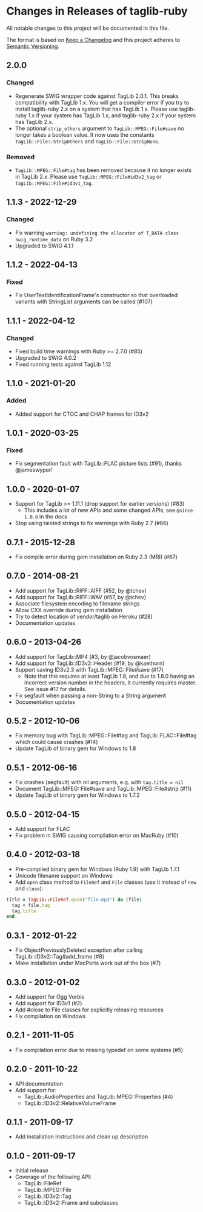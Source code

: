 Changes in Releases of taglib-ruby
==================================

All notable changes to this project will be documented in this file.

The format is based on [Keep a Changelog](http://keepachangelog.com/en/1.0.0/)
and this project adheres to [Semantic Versioning](http://semver.org/spec/v2.0.0.html).

## 2.0.0
### Changed
- Regenerate SWIG wrapper code against TagLib 2.0.1. This breaks
  compatibility with TagLib 1.x. You will get a compiler error if you
  try to install taglib-ruby 2.x on a system that has TagLib 1.x.
  Please use taglib-ruby 1.x if your system has TagLib 1.x, and
  taglib-ruby 2.x if your system has TagLib 2.x.
- The optional `strip_others` argument to `TagLib::MPEG::File#save` no
  longer takes a boolean value. It now uses the constants
  `TagLib::File::StripOthers` and `TagLib::File::StripNone`.

### Removed
- `TagLib::MPEG::File#tag` has been removed because it no longer
  exists in TagLib 2.x. Please use `TagLib::MPEG::File#id3v2_tag` or
  `TagLib::MPEG::File#id3v1_tag`.

## 1.1.3 - 2022-12-29
### Changed
- Fix warning `warning: undefining the allocator of T_DATA class
  swig_runtime_data` on Ruby 3.2
- Upgraded to SWIG 4.1.1

## 1.1.2 - 2022-04-13
### Fixed
- Fix UserTextIdentificationFrame's constructor so that overloaded
  variants with StringList arguments can be called (#107)

## 1.1.1 - 2022-04-12
### Changed
- Fixed build time warnings with Ruby >= 2.7.0 (#85)
- Upgraded to SWIG 4.0.2
- Fixed running tests against TagLib 1.12

## 1.1.0 - 2021-01-20
### Added
- Added support for CTOC and CHAP frames for ID3v2

## 1.0.1 - 2020-03-25

### Fixed
- Fix segmentation fault with TagLib::FLAC picture lists (#91), thanks
  @jameswyper!

## 1.0.0 - 2020-01-07

* Support for TagLib >= 1.11.1 (drop support for earlier versions) (#83)
  * This includes a lot of new APIs and some changed APIs, see
    `@since 1.0.0` in the docs
* Stop using tainted strings to fix warnings with Ruby 2.7 (#86)

## 0.7.1 - 2015-12-28

* Fix compile error during gem installation on Ruby 2.3 (MRI) (#67)

## 0.7.0 - 2014-08-21

* Add support for TagLib::RIFF::AIFF (#52, by @tchev)
* Add support for TagLib::RIFF::WAV (#57, by @tchev)
* Associate filesystem encoding to filename strings
* Allow CXX override during gem installation
* Try to detect location of vendor/taglib on Heroku (#28)
* Documentation updates

## 0.6.0 - 2013-04-26

* Add support for TagLib::MP4 (#3, by @jacobvosmaer)
* Add support for TagLib::ID3v2::Header (#19, by @kaethorn)
* Support saving ID3v2.3 with TagLib::MPEG::File#save (#17)
  *  Note that this requires at least TagLib 1.8, and due to 1.8.0
     having an incorrect version number in the headers, it currently
     requires master. See issue #17 for details.
* Fix segfault when passing a non-String to a String argument
* Documentation updates

## 0.5.2 - 2012-10-06

* Fix memory bug with TagLib::MPEG::File#tag and TagLib::FLAC::File#tag
  which could cause crashes (#14)
* Update TagLib of binary gem for Windows to 1.8

## 0.5.1 - 2012-06-16

* Fix crashes (segfault) with nil arguments, e.g. with `tag.title = nil`
* Document TagLib::MPEG::File#save and TagLib::MPEG::File#strip (#11)
* Update TagLib of binary gem for Windows to 1.7.2

## 0.5.0 - 2012-04-15

* Add support for FLAC
* Fix problem in SWIG causing compilation error on MacRuby (#10)

## 0.4.0 - 2012-03-18

* Pre-compiled binary gem for Windows (Ruby 1.9) with TagLib 1.7.1
* Unicode filename support on Windows
* Add `open` class method to `FileRef` and `File` classes (use it
  instead of `new` and `close`):

```ruby
title = TagLib::FileRef.open("file.mp3") do |file|
  tag = file.tag
  tag.title
end
```

## 0.3.1 - 2012-01-22

* Fix ObjectPreviouslyDeleted exception after calling
  TagLib::ID3v2::Tag#add_frame (#8)
* Make installation under MacPorts work out of the box (#7)

## 0.3.0 - 2012-01-02

* Add support for Ogg Vorbis
* Add support for ID3v1 (#2)
* Add #close to File classes for explicitly releasing resources
* Fix compilation on Windows

## 0.2.1 - 2011-11-05

* Fix compilation error due to missing typedef on some systems (#5)

## 0.2.0 - 2011-10-22

* API documentation
* Add support for:
  * TagLib::AudioProperties and TagLib::MPEG::Properties (#4)
  * TagLib::ID3v2::RelativeVolumeFrame

## 0.1.1 - 2011-09-17

* Add installation instructions and clean up description

## 0.1.0 - 2011-09-17

* Initial release
* Coverage of the following API:
  * TagLib::FileRef
  * TagLib::MPEG::File
  * TagLib::ID3v2::Tag
  * TagLib::ID3v2::Frame and subclasses
